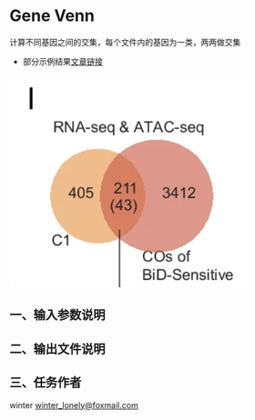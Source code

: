 # Gene Venn

计算不同基因之间的交集，每个文件内的基因为一类，两两做交集


- 部分示例结果[文章链接](https://www.nature.com/articles/s41467-024-50551-2)

![Example](./docs/gene_venn/example.jpg)


## 一、输入参数说明

## 二、输出文件说明

## 三、任务作者

winter <winter_lonely@foxmail.com>
